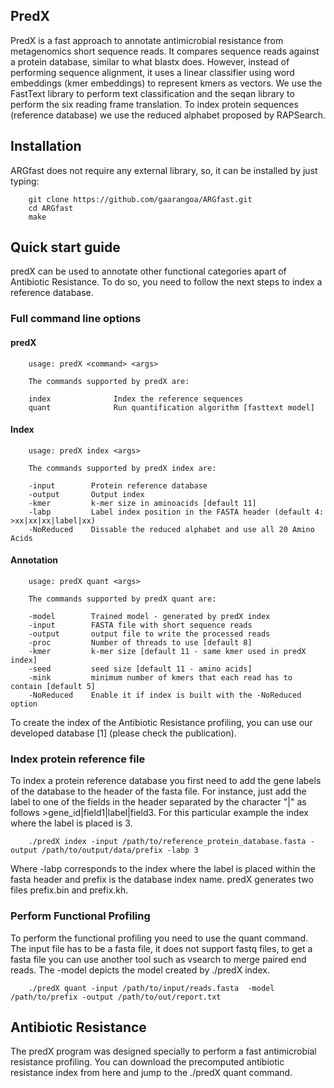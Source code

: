 ## PredX
PredX is a fast approach to annotate antimicrobial resistance from metagenomics short sequence reads. It compares sequence reads against a protein database, similar to what blastx does. However, instead of performing sequence alignment, it uses a linear classifier using word embeddings (kmer embeddings) to represent kmers as vectors. We use the FastText library to perform text classification and the seqan library to perform the six reading frame translation. To index protein sequences (reference database) we use the reduced alphabet proposed by RAPSearch. 

## Installation
ARGfast does not require any external library, so, it can be installed by just typing: 
        
        git clone https://github.com/gaarangoa/ARGfast.git
        cd ARGfast
        make

## Quick start guide
predX can be used to annotate other functional categories apart of Antibiotic Resistance. To do so, you need to follow the next steps to index a reference database. 

### Full command line options
#### predX
        usage: predX <command> <args>

        The commands supported by predX are:

        index              Index the reference sequences
        quant              Run quantification algorithm [fasttext model]

#### Index
        usage: predX index <args>

        The commands supported by predX index are:

        -input        Protein reference database
        -output       Output index
        -kmer         k-mer size in aminoacids [default 11]
        -labp         Label index position in the FASTA header (default 4: >xx|xx|xx|label|xx)
        -NoReduced    Dissable the reduced alphabet and use all 20 Amino Acids

#### Annotation
        usage: predX quant <args>

        The commands supported by predX quant are:

        -model        Trained model - generated by predX index
        -input        FASTA file with short sequence reads
        -output       output file to write the processed reads
        -proc         Number of threads to use [default 8]
        -kmer         k-mer size [default 11 - same kmer used in predX index]
        -seed         seed size [default 11 - amino acids]
        -mink         minimum number of kmers that each read has to contain [default 5]
        -NoReduced    Enable it if index is built with the -NoReduced option

To create the index of the Antibiotic Resistance profiling, you can use our developed database [1] (please check the publication). 

### Index protein reference file
To index a protein reference database you first need to add the gene labels of the database to the header of the fasta file. For instance, just add the label to one of the fields in the header separated by the character "|" as follows >gene_id|field1|label|field3. For this particular example the index where the label is placed is 3. 

        ./predX index -input /path/to/reference_protein_database.fasta -output /path/to/output/data/prefix -labp 3

Where -labp corresponds to the index where the label is placed within the fasta header and prefix is the database index name. predX generates two files prefix.bin and prefix.kh. 


### Perform Functional Profiling
To perform the functional profiling you need to use the quant command. The input file has to be a fasta file, it does not support fastq files, to get a fasta file you can use another tool such as vsearch to merge paired end reads. The -model depicts the model created by ./predX index.

        ./predX quant -input /path/to/input/reads.fasta  -model /path/to/prefix -output /path/to/out/report.txt

## Antibiotic Resistance
The predX program was designed specially to perform a fast antimicrobial resistance profiling. You can download the precomputed antibiotic resistance index from here and jump to the ./predX quant command. 